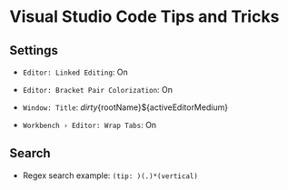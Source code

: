 # Visual Studio Code Tips and Tricks

## Settings

* `Editor: Linked Editing`: On

* `Editor: Bracket Pair Colorization`: On

* `Window: Title`: ${dirty}${rootName}\${activeEditorMedium}

* `Workbench › Editor: Wrap Tabs`: On


## Search

* Regex search example: `(tip: )(.)*(vertical)`